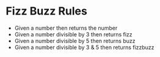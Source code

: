 # Fizz Buzz Rules

- Given a number then returns the number
- Given a number divisible by 3 then returns fizz
- Given a number divisible by 5 then returns buzz
- Given a number divisible by 3 & 5 then returns fizzbuzz